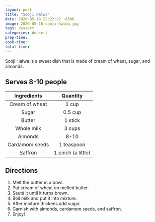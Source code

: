 ```yaml
---
layout: post
title: "Sooji Halwa"
date: 2020-05-18 22:22:22 -0500
image: 2020-05-18-sooji-halwa.jpg
tags: dessert
categories: dessert
prep-time:
cook-time:
total-time:
---
```


Sooji Halwa is a sweet dish that is made of cream of wheat, sugar, and almonds.

## Serves 8-10 people

|   Ingredients  |      Quantity      |
|:--------------:|:------------------:|
| Cream of wheat |        1 cup       |
|      Sugar     |       0.5 cup      |
|     Butter     |       1 stick      |
|   Whole milk   |       3 cups       |
|     Almonds    |        8-10        |
| Cardamom seeds |     1 teaspoon     |
|     Saffron    | 1 pinch (a little) |

## Directions

1.	Melt the butter in a bowl.
2.	Put cream of wheat on melted butter.
3.	Sauté it until it turns brown.
4.	Boil milk and put it into mixture.
5.	After mixture thickens add sugar.
6.	Garnish with almonds, cardamom seeds, and saffron.
7.	 Enjoy!

